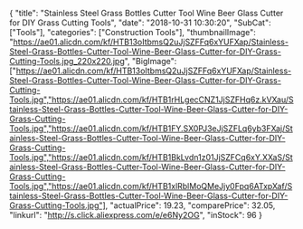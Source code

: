 {
	"title": "Stainless Steel Grass Bottles Cutter Tool Wine Beer Glass Cutter for DIY Grass Cutting Tools",
	"date": "2018-10-31 10:30:20",
	"SubCat": ["Tools"],
	"categories": ["Construction Tools"],
	"thumbnailImage": "https://ae01.alicdn.com/kf/HTB13oItbmsQ2uJjSZFFq6xYUFXap/Stainless-Steel-Grass-Bottles-Cutter-Tool-Wine-Beer-Glass-Cutter-for-DIY-Grass-Cutting-Tools.jpg_220x220.jpg",
	"BigImage": ["https://ae01.alicdn.com/kf/HTB13oItbmsQ2uJjSZFFq6xYUFXap/Stainless-Steel-Grass-Bottles-Cutter-Tool-Wine-Beer-Glass-Cutter-for-DIY-Grass-Cutting-Tools.jpg","https://ae01.alicdn.com/kf/HTB1rHLgecCNZ1JjSZFHq6z.kVXau/Stainless-Steel-Grass-Bottles-Cutter-Tool-Wine-Beer-Glass-Cutter-for-DIY-Grass-Cutting-Tools.jpg","https://ae01.alicdn.com/kf/HTB1FY.SX0PJ3eJjSZFLq6yb3FXaj/Stainless-Steel-Grass-Bottles-Cutter-Tool-Wine-Beer-Glass-Cutter-for-DIY-Grass-Cutting-Tools.jpg","https://ae01.alicdn.com/kf/HTB1BkLvdn1z01JjSZFCq6xY.XXaS/Stainless-Steel-Grass-Bottles-Cutter-Tool-Wine-Beer-Glass-Cutter-for-DIY-Grass-Cutting-Tools.jpg","https://ae01.alicdn.com/kf/HTB1xlRblMoQMeJjy0Fpq6ATxpXaf/Stainless-Steel-Grass-Bottles-Cutter-Tool-Wine-Beer-Glass-Cutter-for-DIY-Grass-Cutting-Tools.jpg"],
	"actualPrice": 19.23,
	"comparePrice": 32.05,
	"linkurl": "http://s.click.aliexpress.com/e/e6Ny2OG",
	"inStock": 96
}

